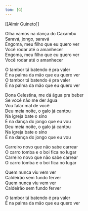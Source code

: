 ```yaml
---
tom: [G]
---
```


[[Almir Guineto]] 

Olha vamos na dança do Caxambu  
Saravá, jongo, saravá  
Engoma, meu filho que eu quero ver  
Você rodar até o amanhecer  
Engoma, meu filho que eu quero ver  
Você rodar até o amanhecer  

O tambor tá batendo é pra valer  
É na palma da mão que eu quero ver  
O tambor tá batendo é pra valer  
É na palma da mão que eu quero ver

Dona Celestina, me dá água pra beber  
Se você não me der água  
Vou falar mal de você  
Deu meia noite, o galo já cantou  
Na igreja bate o sino  
É na dança do jongo que eu vou  
Deu meia noite, o galo já cantou  
Na igreja bate o sino  
É na dança do jongo que eu vou

Carreiro novo que não sabe carrear  
O carro tomba e o boi fica no lugar  
Carreiro novo que não sabe carrear  
O carro tomba e o boi fica no lugar

Quem nunca viu vem ver  
Caldeirão sem fundo ferver  
Quem nunca viu vem ver  
Caldeirão sem fundo ferver

O tambor tá batendo é pra valer  
É na palma da mão que eu quero ver

